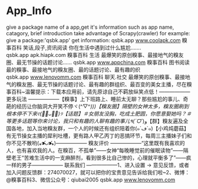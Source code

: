 # App_Info
give a package name of a app,get it's information such as app name, catagory, brief introduction  take advantage of Scrapy(crawler)
for example:
give a package:'qsbk.app'
get information:
qsbk.app www.coolapk.com  糗事百科  笑话,段子,资讯阅读	你在生活中遇到过什么尴尬.......     
qsbk.app apk.hiapk.com    糗事百科  生活	                最爆笑的原创糗事、最接地气的糗友圈、最无节操的话题讨论......
qsbk.app www.appchina.com 糗事百科  图书阅读	        最的糗事、最接地气的糗友圈、最的话题讨论、最有趣的织	
qsbk.app www.lenovomm.com                糗事百科	                    聊天.社交	                最爆笑的原创糗事、最接地气的糗友圈、最无节操的话题讨论、最有趣的群组织、最百变的美女主播，尽在糗事百科~温馨提示：下载本应用前，请先原谅自己不羁放纵笑点低！—————— 更多玩法 ——————【糗事】上下班路上、睡前太无聊？那些尴尬的事儿、奇葩的经历让你脑洞大开笑不停ヾ(^▽^*)))【糗友圈】隔壁的女神太多，糗友圈刷到根本停不下来୧(﹒︠ᴗ﹒︡)୨【话题】＃女朋友没胸，吃成土肥圆，你愿意娶她吗？＃等更多话题等你来讨论，我只和有趣的人聊有趣的事儿٩(ˊᗜˋ*)و【群】糗友遍及全国各地，加入当地糗友群，一个人的时候还有组织陪着你(๑´ڡ`๑)【小鸡炖蘑菇】有无节操女主播的犀利吐槽，更有路人甲乙丙丁的恶搞环节，每周三主播妹子们和你不见不散哟(⁎⁍̴̛ᴗ⁍̴̛⁎)—————— 糗友评价 ——————“这里既有我喜欢的人，也有喜欢我的人。在糗百，不孤单”——女神“每晚睡觉前的催眠读物”——隔壁老王“苦难生活中的一支麻醉剂，看到很多比自己惨的，心理就平衡多了”——疯一样的男子—————— 联系我们 ——————1、进入设置 -> 意见反馈，或者加入问题反馈群：274070027，就可以把你的宝贵意见告诉给我们啦~2、微博：@糗事百科3、微信公众号：qiubai2005	qsbk.app	www.lenovomm.com

